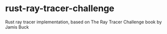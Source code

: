 # rust-ray-tracer-challenge
Rust ray tracer implementation, based on The Ray Tracer Challenge book by Jamis Buck
